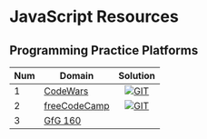 # JavaScript Resources

## Programming Practice Platforms

| Num | Domain | Solution |
| --- | ------ | :------: |
| 1 | [CodeWars](https://www.codewars.com/dashboard) | [![GIT](https://img.icons8.com/?size=40&id=3tC9EQumUAuq&format=png&color=000000)](https://github.com/Aleksei-Uzin/codewars-js) |
| 2 | [freeCodeCamp](https://www.freecodecamp.org/learn/) | [![GIT](https://img.icons8.com/?size=40&id=3tC9EQumUAuq&format=png&color=000000)](https://github.com/Aleksei-Uzin/freeCodeCamp) |
| 3 | [GfG 160](https://www.geeksforgeeks.org/courses/gfg-160-series) |
